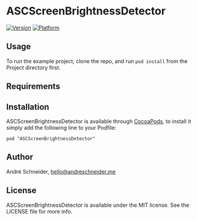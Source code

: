 # ASCScreenBrightnessDetector

[![Version](http://cocoapod-badges.herokuapp.com/v/ASCScreenBrightnessDetector/badge.png)](http://cocoadocs.org/docsets/ASCScreenBrightnessDetector)
[![Platform](http://cocoapod-badges.herokuapp.com/p/ASCScreenBrightnessDetector/badge.png)](http://cocoadocs.org/docsets/ASCScreenBrightnessDetector)

## Usage

To run the example project; clone the repo, and run `pod install` from the Project directory first.

## Requirements

## Installation

ASCScreenBrightnessDetector is available through [CocoaPods](http://cocoapods.org), to install
it simply add the following line to your Podfile:

    pod "ASCScreenBrightnessDetector"

## Author

André Schneider, hello@andreschneider.me

## License

ASCScreenBrightnessDetector is available under the MIT license. See the LICENSE file for more info.

